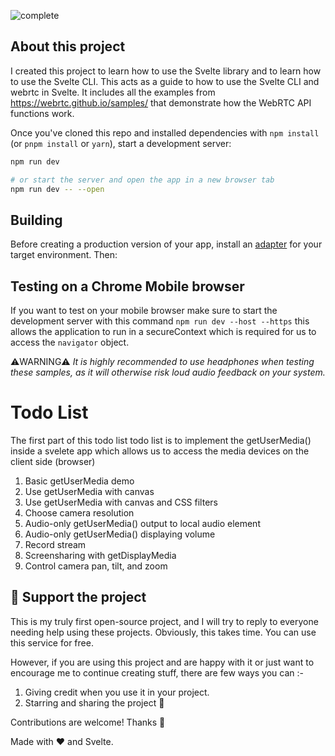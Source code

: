 
![complete](https://user-images.githubusercontent.com/72974932/147395289-51e06ab4-b157-439d-98f9-90d4698fe35f.png)

## About this project 

 I created this project to learn how to use the Svelte library and to learn how to use the Svelte CLI. 
 This acts as a guide to how to use the Svelte CLI and webrtc in Svelte. It includes all the examples from https://webrtc.github.io/samples/ that demonstrate how the WebRTC API functions work.
 
 
Once you've cloned this repo and installed dependencies with `npm install` (or `pnpm install` or `yarn`), start a development server:

```bash
npm run dev

# or start the server and open the app in a new browser tab
npm run dev -- --open
```

## Building

Before creating a production version of your app, install an [adapter](https://kit.svelte.dev/docs#adapters) for your target environment. Then:



## Testing on a Chrome Mobile browser
If you want to test on your mobile browser make sure to start the development server with this command `npm run dev --host --https` this allows the application to run in a secureContext which is required for us to access the `navigator` object.

⚠️WARNING⚠️ *It is highly recommended to use headphones when testing these samples, as it will otherwise risk loud audio feedback on your system.*

Todo List
=========

The first part of this todo list todo list is to implement the getUserMedia() inside a svelete app which allows us to access the media devices on the client side (browser)

1. Basic getUserMedia demo
2. Use getUserMedia with canvas
3. Use getUserMedia with canvas and CSS filters
4. Choose camera resolution
5. Audio-only getUserMedia() output to local audio element
6. Audio-only getUserMedia() displaying volume
7. Record stream
8. Screensharing with getDisplayMedia
9. Control camera pan, tilt, and zoom


## 💖 Support the project

This is my truly first open-source project, and I will try to reply to everyone needing help using these projects. Obviously, this takes time. You can use this service for free.

However, if you are using this project and are happy with it or just want to encourage me to continue creating stuff, there are few ways you can :-

1. Giving credit when you use it in your project.
2. Starring and sharing the project 🚀

Contributions are welcome! 
Thanks 🦃

Made with ❤️ and Svelte.
